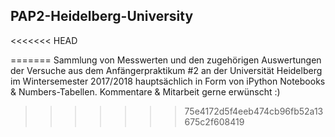 ## PAP2-Heidelberg-University
<<<<<<< HEAD

=======
Sammlung von Messwerten und den zugehörigen Auswertungen der Versuche aus dem Anfängerpraktikum #2 an der Universität Heidelberg im Wintersemester 2017/2018 hauptsächlich in Form von iPython Notebooks & Numbers-Tabellen. Kommentare & Mitarbeit gerne erwünscht :)
>>>>>>> 75e4172d5f4eeb474cb96fb52a13675c2f608419


